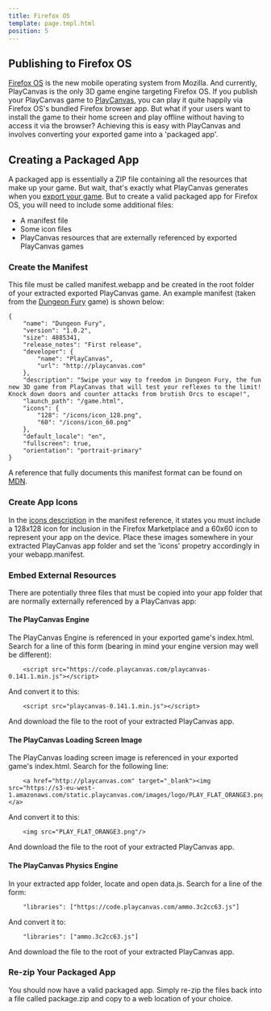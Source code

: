 ```yaml
---
title: Firefox OS
template: page.tmpl.html
position: 5
---
```


## Publishing to Firefox OS

[Firefox OS][firefoxos] is the new mobile operating system from Mozilla. And currently, PlayCanvas is the only 3D game engine targeting Firefox OS. If you publish your PlayCanvas game to [PlayCanvas](publish_playcanvas), you can play it quite happily via Firefox OS's bundled Firefox browser app. But what if your users want to install the game to their home screen and play offline without having to access it via the browser? Achieving this is easy with PlayCanvas and involves converting your exported game into a 'packaged app'.

## Creating a Packaged App

A packaged app is essentially a ZIP file containing all the resources that make up your game. But wait, that's exactly what PlayCanvas generates when you [export your game][publish_selfhost]. But to create a valid packaged app for Firefox OS, you will need to include some additional files:

* A manifest file
* Some icon files
* PlayCanvas resources that are externally referenced by exported PlayCanvas games

### Create the Manifest

This file must be called manifest.webapp and be created in the root folder of your extracted exported PlayCanvas game. An example manifest (taken from the [Dungeon Fury][dungeon_fury] game) is shown below:

~~~javascript~~~
{
    "name": "Dungeon Fury",
    "version": "1.0.2",
    "size": 4885341,
    "release_notes": "First release",
    "developer": {
        "name": "PlayCanvas",
        "url": "http://playcanvas.com"
    },
    "description": "Swipe your way to freedom in Dungeon Fury, the fun new 3D game from PlayCanvas that will test your reflexes to the limit! Knock down doors and counter attacks from brutish Orcs to escape!",
    "launch_path": "/game.html",
    "icons": {
        "128": "/icons/icon_128.png",
        "60": "/icons/icon_60.png"
    },
    "default_locale": "en",
    "fullscreen": true,
    "orientation": "portrait-primary"
}
~~~

A reference that fully documents this manifest format can be found on [MDN][mdn].

### Create App Icons

In the [icons description][icons] in the manifest reference, it states you must include a 128x128 icon for inclusion in the Firefox Marketplace and a 60x60 icon to represent your app on the device. Place these images somewhere in your extracted PlayCanvas app folder and set the 'icons' propetry accordingly in your webapp.manifest.

### Embed External Resources

There are potentially three files that must be copied into your app folder that are normally externally referenced by a PlayCanvas app:

#### The PlayCanvas Engine

The PlayCanvas Engine is referenced in your exported game's index.html. Search for a line of this form (bearing in mind your engine version may well be different):

~~~html~~~
    <script src="https://code.playcanvas.com/playcanvas-0.141.1.min.js"></script>
~~~

And convert it to this:

~~~html~~~
    <script src="playcanvas-0.141.1.min.js"></script>
~~~

And download the file to the root of your extracted PlayCanvas app.

#### The PlayCanvas Loading Screen Image

The PlayCanvas loading screen image is referenced in your exported game's index.html. Search for the following line:

~~~html~~~
    <a href="http://playcanvas.com" target="_blank"><img src="https://s3-eu-west-1.amazonaws.com/static.playcanvas.com/images/logo/PLAY_FLAT_ORANGE3.png"/></a>
~~~

And convert it to this:

~~~html~~~
    <img src="PLAY_FLAT_ORANGE3.png"/>
~~~

And download the file to the root of your extracted PlayCanvas app.

#### The PlayCanvas Physics Engine

In your extracted app folder, locate and open data.js. Search for a line of the form:

~~~javascript~~~
    "libraries": ["https://code.playcanvas.com/ammo.3c2cc63.js"]
~~~

And convert it to:

~~~javascript~~~
    "libraries": ["ammo.3c2cc63.js"]
~~~

And download the file to the root of your extracted PlayCanvas app.

### Re-zip Your Packaged App

You should now have a valid packaged app. Simply re-zip the files back into a file called package.zip and copy to a web location of your choice.

[firefoxos]: http://www.mozilla.org/en-US/firefox/os/
[publish_playcanvas]: /user-manual/publishing/playcanvas
[publish_selfhost]: /user-manual/publishing/selfhosting
[dungeon_fury]: http://apps.playcanvas.com/playcanvas/dungeonfury/dungeonfury
[mdn]: https://developer.mozilla.org/en-US/Apps/Developing/Manifest
[icons]: https://developer.mozilla.org/en-US/Apps/Developing/Manifest#icons
